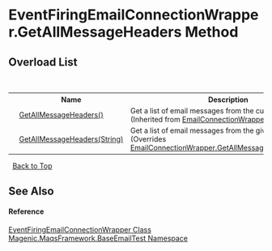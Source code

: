 # EventFiringEmailConnectionWrapper.GetAllMessageHeaders Method 
 


## Overload List
&nbsp;<table><tr><th></th><th>Name</th><th>Description</th></tr><tr><td>![Public method](media/pubmethod.gif "Public method")![Code example](media/CodeExample.png "Code example")</td><td><a href="#/MAQS_4/Email_AUTOGENERATED/EmailConnectionWrapper-GetAllMessageHeaders_Method">GetAllMessageHeaders()</a></td><td>
Get a list of email messages from the current mailbox
 (Inherited from <a href="#/MAQS_4/Email_AUTOGENERATED/EmailConnectionWrapper_Class">EmailConnectionWrapper</a>.)</td></tr><tr><td>![Public method](media/pubmethod.gif "Public method")![Code example](media/CodeExample.png "Code example")</td><td><a href="#/MAQS_4/Email_AUTOGENERATED/EventFiringEmailConnectionWrapper-GetAllMessageHeaders_Method_(String)">GetAllMessageHeaders(String)</a></td><td>
Get a list of email messages from the given mailbox
 (Overrides <a href="#/MAQS_4/Email_AUTOGENERATED/EmailConnectionWrapper-GetAllMessageHeaders_Method_(String)">EmailConnectionWrapper.GetAllMessageHeaders(String)</a>.)</td></tr></table>&nbsp;
<a href="#eventfiringemailconnectionwrapper.getallmessageheaders-method">Back to Top</a>

## See Also


#### Reference
<a href="#/MAQS_4/Email_AUTOGENERATED/EventFiringEmailConnectionWrapper_Class">EventFiringEmailConnectionWrapper Class</a><br /><a href="#/MAQS_4/Email_AUTOGENERATED/Magenic-MaqsFramework-BaseEmailTest_Namespace">Magenic.MaqsFramework.BaseEmailTest Namespace</a><br />